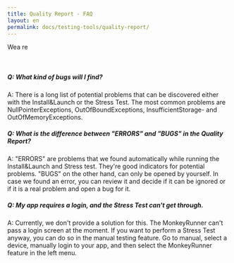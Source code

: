 ```yaml
---
title: Quality Report - FAQ
layout: en
permalink: docs/testing-tools/quality-report/
---
```


Wea re 

<br>
<h5> Q: What kind of bugs will I find?</h5>
A: There is a long list of potential problems that can be discovered either with the Install&Launch or the Stress Test. The most common problems are NullPointerExceptions, OutOfBoundExceptions, InsufficientStorage- and OutOfMemoryExceptions.

<br>
<h5> Q: What is the difference between "ERRORS" and "BUGS" in the Quality Report?</h5>
A: "ERRORS" are problems that we found automatically while running the Install&Launch and Stress test. They're good indicators for potential problems. "BUGS" on the other hand, can only be opened by yourself. In case we found an error, you can review it and decide if it can be ignored or if it is a real problem and open a bug for it.

<br>
<h5>Q: My app requires a login, and the Stress Test can't get through.</h5>
A: Currently, we don't provide a solution for this. The MonkeyRunner can't pass a login screen at the moment. If you want to perform a Stress Test anyway, you can do so in the manual testing feature. Go to manual, select a device, manually login to your app, and then select the MonkeyRunner feature in the left menu.
